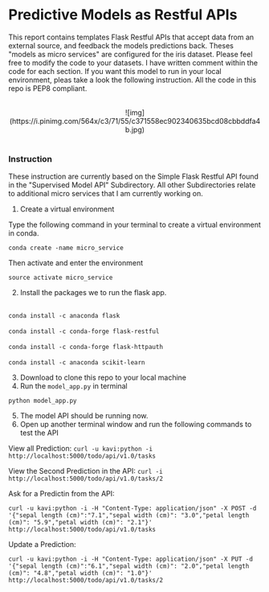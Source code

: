 # Predictive Models as Restful APIs

This report contains templates Flask Restful APIs that accept data from an external source, and feedback the models predictions back. Theses "models as  micro services" are configured for the iris dataset. Please feel free to modify the code to your datasets. I have written comment within the code for each section. If you want this model to run in your local environment, pleas take a look the following instruction. All the code in this repo is PEP8 compliant.

<br>
<center>![img](https://i.pinimg.com/564x/c3/71/55/c371558ec902340635bcd08cbbddfa4b.jpg)</center>
<br>

### Instruction

These instruction are currently based on the Simple Flask Restful API found in the "Supervised Model API" Subdirectory. All other Subdirectories relate to additional micro services that I am currently working on.

1. Create a virtual environment

Type the following command in your terminal to create a virtual environment in conda.

`conda create -name micro_service`

Then activate and enter the environment

`source activate micro_service`

2. Install the packages we to run the flask app.

<br>`conda install -c anaconda flask ` <br>
<br>`conda install -c conda-forge flask-restful ` <br>
<br>`conda install -c conda-forge flask-httpauth ` <br>
<br>`conda install -c anaconda scikit-learn ` <br>

3. Download to clone this repo to your local machine
4. Run the `model_app.py` in terminal

`python model_app.py`

5. The model API should be running now.
6. Open up another terminal window and run the following commands to test the API


View all Prediction: `curl -u kavi:python -i http://localhost:5000/todo/api/v1.0/tasks`

View the Second Prediction in the API:  `curl -i http://localhost:5000/todo/api/v1.0/tasks/2`

Ask for a Predictin from the API:

`curl -u kavi:python -i -H "Content-Type: application/json" -X POST -d '{"sepal length (cm)":"7.1","sepal width (cm)": "3.0","petal length (cm)": "5.9","petal width (cm)": "2.1"}' http://localhost:5000/todo/api/v1.0/tasks`

Update a Prediction:

 `curl -u kavi:python -i -H "Content-Type: application/json" -X PUT -d '{"sepal length (cm)":"6.1","sepal width (cm)": "2.0","petal length (cm)": "4.8","petal width (cm)": "1.0"}' http://localhost:5000/todo/api/v1.0/tasks/2`
